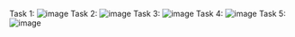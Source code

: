 Task 1: ![image](https://github.com/Yesaullah/PfFall23/assets/142867724/b7ce93de-022e-4ed8-a994-5e5978d4230b)
Task 2: ![image](https://github.com/Yesaullah/PfFall23/assets/142867724/9234fe88-cbd5-43fe-b142-2d05cea07e70)
Task 3: ![image](https://github.com/Yesaullah/PfFall23/assets/142867724/2209c756-15c7-430e-92a7-4e25b298292a)
Task 4: ![image](https://github.com/Yesaullah/PfFall23/assets/142867724/cd1f79d0-5f68-42fb-8deb-1a6c3c443efa)
Task 5: ![image](https://github.com/Yesaullah/PfFall23/assets/142867724/ab66e8b3-a94c-49da-a490-d0c5db967671)
